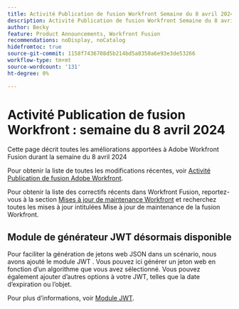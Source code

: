 ```yaml
---
title: Activité Publication de fusion Workfront Semaine du 8 avril 2024
description: Activité Publication de fusion Workfront Semaine du 8 avril 2024
author: Becky
feature: Product Announcements, Workfront Fusion
recommendations: noDisplay, noCatalog
hidefromtoc: true
source-git-commit: 1158f7436708d5b214bd5a8350a6e93e3de53266
workflow-type: tm+mt
source-wordcount: '131'
ht-degree: 0%

---
```


# Activité Publication de fusion Workfront : semaine du 8 avril 2024

Cette page décrit toutes les améliorations apportées à Adobe Workfront Fusion durant la semaine du 8 avril 2024

Pour obtenir la liste de toutes les modifications récentes, voir [Activité Publication de fusion Adobe Workfront](../../../product-announcements/product-releases/fusion-release-activity/fusion-release-activity.md).

Pour obtenir la liste des correctifs récents dans Workfront Fusion, reportez-vous à la section [Mises à jour de maintenance Workfront](https://experienceleague.adobe.com/docs/workfront-known-issues/releases/current-updates.html) et recherchez toutes les mises à jour intitulées Mise à jour de maintenance de la fusion Workfront.

## Module de générateur JWT désormais disponible

Pour faciliter la génération de jetons web JSON dans un scénario, nous avons ajouté le module JWT . Vous pouvez ici générer un jeton web en fonction d’un algorithme que vous avez sélectionné. Vous pouvez également ajouter d’autres options à votre JWT, telles que la date d’expiration ou l’objet.

Pour plus d’informations, voir [Module JWT](/help/quicksilver/workfront-fusion/apps-and-their-modules/jwt-modules.md).

